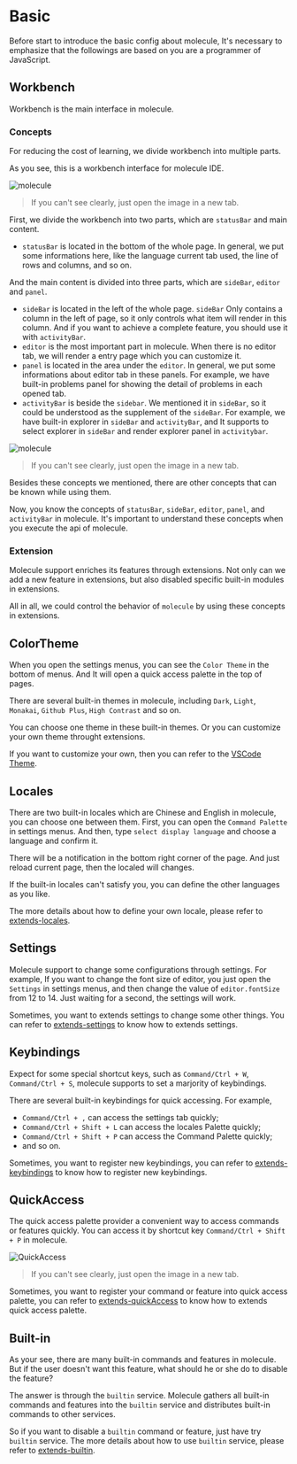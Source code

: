 # Basic

Before start to introduce the basic config about molecule, It's necessary to emphasize that the followings are based on you are a programmer of JavaScript.

## Workbench

Workbench is the main interface in molecule.

### Concepts

For reducing the cost of learning, we divide workbench into multiple parts.

As you see, this is a workbench interface for molecule IDE.

![molecule](/img/guides/molecule.jpg)

> If you can't see clearly, just open the image in a new tab.

First, we divide the workbench into two parts, which are `statusBar` and main content.

-   `statusBar` is located in the bottom of the whole page. In general, we put some informations here, like the language current tab used, the line of rows and columns, and so on.

And the main content is divided into three parts, which are `sideBar`, `editor` and `panel`.

-   `sideBar` is located in the left of the whole page. `sideBar` Only contains a column in the left of page, so it only controls what item will render in this column. And if you want to achieve a complete feature, you should use it with `activityBar`.
-   `editor` is the most important part in molecule. When there is no editor tab, we will render a entry page which you can customize it.
-   `panel` is located in the area under the `editor`. In general, we put some informations about editor tab in these panels. For example, we have built-in problems panel for showing the detail of problems in each opened tab.
-   `activityBar` is beside the `sidebar`. We mentioned it in `sideBar`, so it could be understood as the supplement of the `sideBar`. For example, we have built-in explorer in `sideBar` and `activityBar`, and It supports to select explorer in `sideBar` and render explorer panel in `activitybar`.

![molecule](/img/guides/layout-marks.jpg)

> If you can't see clearly, just open the image in a new tab.

Besides these concepts we mentioned, there are other concepts that can be known while using them.

Now, you know the concepts of `statusBar`, `sideBar`, `editor`, `panel`, and `activityBar` in molecule. It's important to understand these concepts when you execute the api of molecule.

### Extension

Molecule support enriches its features through extensions. Not only can we add a new feature in extensions, but also disabled specific built-in modules in extensions.

All in all, we could control the behavior of `molecule` by using these concepts in extensions.

## ColorTheme

When you open the settings menus, you can see the `Color Theme` in the bottom of menus. And It will open a quick access palette in the top of pages.

There are several built-in themes in molecule, including `Dark`, `Light`, `Monakai`, `Github Plus`, `High Contrast` and so on.

You can choose one theme in these built-in themes. Or you can customize your own theme throught extensions.

If you want to customize your own, then you can refer to the [VSCode Theme](https://code.visualstudio.com/api/references/theme-color).

## Locales

There are two built-in locales which are Chinese and English in molecule, you can choose one between them. First, you can open the `Command Palette` in settings menus. And then, type `select display language` and choose a language and confirm it.

There will be a notification in the bottom right corner of the page. And just reload current page, then the localed will changes.

If the built-in locales can't satisfy you, you can define the other languages as you like.

The more details about how to define your own locale, please refer to [extends-locales](extends-locales).

## Settings

Molecule support to change some configurations through settings. For example, If you want to change the font size of editor, you just open the `Settings` in settings menus, and then change the value of `editor.fontSize` from 12 to 14. Just waiting for a second, the settings will work.

Sometimes, you want to extends settings to change some other things. You can refer to [extends-settings](extends-settings) to know how to extends settings.

## Keybindings

Expect for some special shortcut keys, such as `Command/Ctrl + W`, `Command/Ctrl + S`, molecule supports to set a marjority of keybindings.

There are several built-in keybindings for quick accessing. For example,

-   `Command/Ctrl + ,` can access the settings tab quickly;
-   `Command/Ctrl + Shift + L` can access the locales Palette quickly;
-   `Command/Ctrl + Shift + P` can access the Command Palette quickly;
-   and so on.

Sometimes, you want to register new keybindings, you can refer to [extends-keybindings](extends-keybindings) to know how to register new keybindings.

## QuickAccess

The quick access palette provider a convenient way to access commands or features quickly. You can access it by shortcut key `Command/Ctrl + Shift + P` in molecule.

![QuickAccess](/img/guides/quick-access.jpg)

> If you can't see clearly, just open the image in a new tab.

Sometimes, you want to register your command or feature into quick access palette, you can refer to [extends-quickAccess](extends-quickAccess) to know how to extends quick access palette.

## Built-in

As your see, there are many built-in commands and features in molecule. But if the user doesn't want this feature, what should he or she do to disable the feature?

The answer is through the `builtin` service. Molecule gathers all built-in commands and features into the `builtin` service and distributes built-in commands to other services.

So if you want to disable a `builtin` command or feature, just have try `builtin` service. The more details about how to use `builtin` service, please refer to [extends-builtin](extends-builtin).
